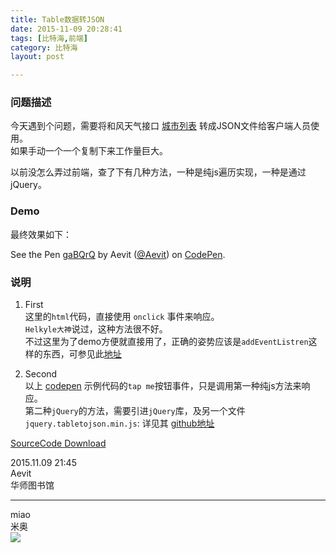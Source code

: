 ```yaml
---
title: Table数据转JSON  
date: 2015-11-09 20:28:41  
tags: [比特海,前端]  
category: 比特海  
layout: post  

---
```


### 问题描述

今天遇到个问题，需要将和风天气接口 [城市列表](http://www.heweather.com/documents/cn-city-list) 转成JSON文件给客户端人员使用。  
如果手动一个一个复制下来工作量巨大。

以前没怎么弄过前端，查了下有几种方法，一种是纯js遍历实现，一种是通过jQuery。

<!--more-->

### Demo

最终效果如下：

<p data-height="285" data-theme-id="0" data-slug-hash="gaBQrQ" data-default-tab="js,result" data-user="Aevit" data-embed-version="2" data-pen-title="gaBQrQ" class="codepen">See the Pen <a href="https://codepen.io/Aevit/pen/gaBQrQ/">gaBQrQ</a> by Aevit (<a href="https://codepen.io/Aevit">@Aevit</a>) on <a href="https://codepen.io">CodePen</a>.</p>
<script async src="https://production-assets.codepen.io/assets/embed/ei.js"></script>

### 说明

1.  First  
    这里的`html`代码，直接使用 `onclick` 事件来响应。  
    `Helkyle大神`说过，这种方法很不好。  
    不过这里为了demo方便就直接用了，正确的姿势应该是`addEventListren`这样的东西，可参见此[地址](http://www.itxueyuan.org/view/6338.html)

2.  Second  
    以上 [codepen](http://codepen.io/Aevit/pen/gaBQrQ/) 示例代码的`tap me`按钮事件，只是调用第一种纯js方法来响应。  
    第二种`jQuery`的方法，需要引进`jQuery`库，及另一个文件`jquery.tabletojson.min.js`: 详见其 [github地址](https://github.com/lightswitch05/table-to-json)

[SourceCode Download](http://pan.baidu.com/s/1qWMQgX2)

2015.11.09 21:45  
Aevit  
华师图书馆

* * *

miao  
米奥  
[![](http://file.arvit.xyz/cat_priate_1.JPG)](http://file.arvit.xyz/cat_priate_1.JPG "杰克喵长")